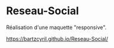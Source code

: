 # Reseau-Social

Réalisation d'une maquette "responsive".

https://bartzcyril.github.io/Reseau-Social/
